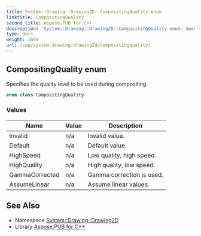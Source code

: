 ```yaml
---
title: System::Drawing::Drawing2D::CompositingQuality enum
linktitle: CompositingQuality
second_title: Aspose.PUB for C++
description: 'System::Drawing::Drawing2D::CompositingQuality enum. Specifies the quality level to be used during compositing in C++.'
type: docs
weight: 1600
url: /cpp/system.drawing.drawing2d/compositingquality/
---
```

## CompositingQuality enum


Specifies the quality level to be used during compositing.

```cpp
enum class CompositingQuality
```

### Values

| Name | Value | Description |
| --- | --- | --- |
| Invalid | n/a | Invalid value. |
| Default | n/a | Default value. |
| HighSpeed | n/a | Low quality, high speed. |
| HighQuality | n/a | High quality, low speed. |
| GammaCorrected | n/a | Gamma correction is used. |
| AssumeLinear | n/a | Assume linear values. |

## See Also

* Namespace [System::Drawing::Drawing2D](../)
* Library [Aspose.PUB for C++](../../)
